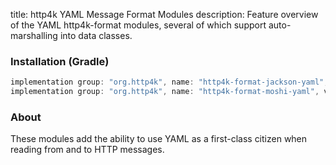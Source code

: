 title: http4k YAML Message Format Modules
description: Feature overview of the YAML http4k-format modules, several of which support auto-marshalling into data classes.

### Installation (Gradle)

```groovy
implementation group: "org.http4k", name: "http4k-format-jackson-yaml", version: "4.27.2.0"
implementation group: "org.http4k", name: "http4k-format-moshi-yaml", version: "4.27.2.0"
```

### About
These modules add the ability to use YAML as a first-class citizen when reading from and to HTTP messages. 

[http4k]: https://http4k.org
